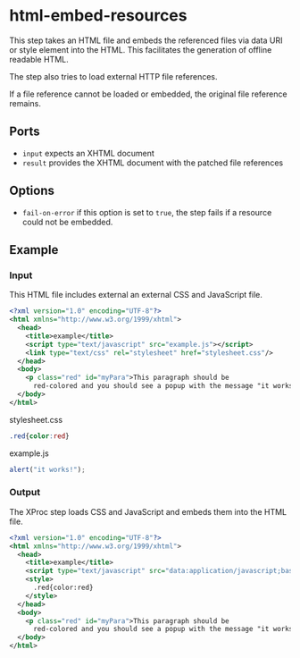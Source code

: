 # html-embed-resources

This step takes an HTML file and embeds the referenced files
via data URI or style element into the HTML. This facilitates the generation of offline readable HTML.

The step also tries to load external HTTP file references. 

If a file reference cannot be loaded or embedded, the original file reference remains.

## Ports

* `input` expects an XHTML document
* `result` provides the XHTML document with the patched file references

## Options

* `fail-on-error` if this option is set to `true`, the step fails
if a resource could not be embedded.


## Example

### Input

This HTML file includes external an external CSS and JavaScript file.

```xml
<?xml version="1.0" encoding="UTF-8"?>
<html xmlns="http://www.w3.org/1999/xhtml">
  <head>
    <title>example</title>
    <script type="text/javascript" src="example.js"></script>
    <link type="text/css" rel="stylesheet" href="stylesheet.css"/>
  </head>
  <body>
    <p class="red" id="myPara">This paragraph should be 
      red-colored and you should see a popup with the message "it works!"</p>
  </body>
</html>
```

stylesheet.css

```css
.red{color:red}
```

example.js

```JavaScript
alert("it works!");
```

### Output

The XProc step loads CSS and JavaScript and embeds them into the HTML file. 

```xml
<?xml version="1.0" encoding="UTF-8"?>
<html xmlns="http://www.w3.org/1999/xhtml">
  <head>
    <title>example</title>
    <script type="text/javascript" src="data:application/javascript;base64,YWxlcnQoIml0IHdvcmtzISIpOw==&#xA;"></script>
    <style>
      .red{color:red}
    </style>
  </head>
  <body>
    <p class="red" id="myPara">This paragraph should be 
      red-colored and you should see a popup with the message "it works!"</p>
  </body>
</html>
```
